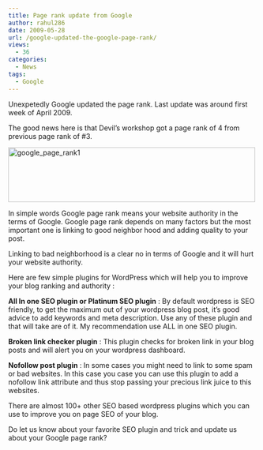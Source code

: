 ```yaml
---
title: Page rank update from Google
author: rahul286
date: 2009-05-28
url: /google-updated-the-google-page-rank/
views:
  - 36
categories:
  - News
tags:
  - Google
---
```

Unexpetedly Google updated the page rank. Last update was around first week of April 2009.

The good news here is that Devil&#8217;s workshop got a page rank of 4 from previous page rank of #3.

<img class="aligncenter size-full wp-image-9450" src="http://cdn.devilsworkshop.org/files/2009/05/google_page_rank1.png" alt="google_page_rank1" width="500" height="111" />

In simple words Google page rank means your website authority in the terms of Google. Google page rank depends on many factors but the most important one is linking to good neighbor hood and adding quality to your post.

Linking to bad neighborhood is a clear no in terms of Google and it will hurt your website authority.

Here are few simple plugins for WordPress which will help you to improve your blog ranking and authority :

**All In one SEO plugin or Platinum SEO plugin** : By default wordpress is SEO friendly, to get the maximum out of your wordpress blog post, it&#8217;s good advice to add keywords and meta description. Use any of these plugin and that will take are of it. My recommendation use ALL in one SEO plugin.

**Broken link checker plugin** : This plugin checks for broken link in your blog posts and will alert you on your wordpress dashboard.

**Nofollow post plugin** : In some cases you might need to link to some spam or bad websites. In this case you case you can use this plugin to add a nofollow link attribute and thus stop passing your precious link juice to this websites.

There are almost 100+ other SEO based wordpress plugins which you can use to improve you on page SEO of your blog.

Do let us know about your favorite SEO plugin and trick and update us about your Google page rank?
